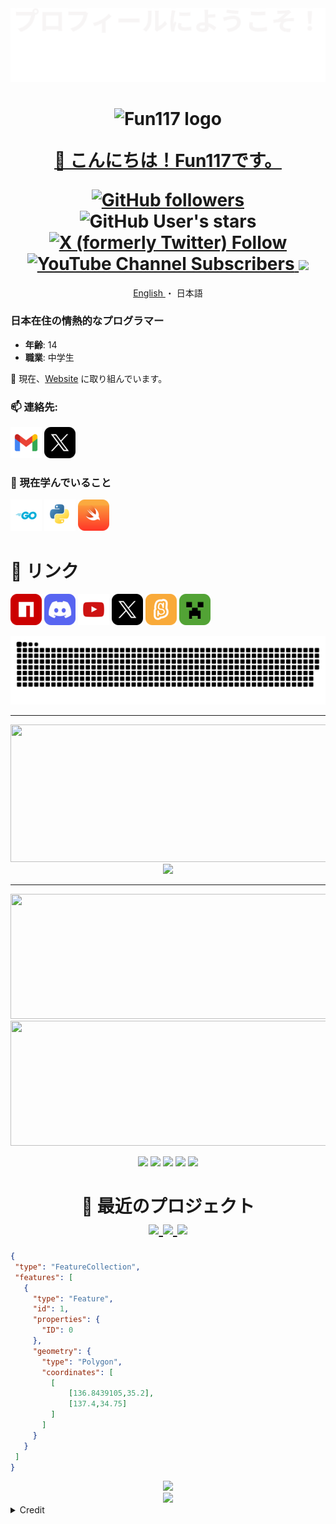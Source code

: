 [npm-img]: ../assets/icons/npm.png
[discord-img]: ../assets/icons/discord.png
[youtube-img]: ../assets/icons/youtube.png
[twitter-img]: ../assets/icons/twitter.png

[gmail-img]: ../assets/icons/gmail.png
[go-img]: ../assets/icons/go.png
[python-img]: ../assets/icons/python.png
[swift-img]: ../assets/icons/swift.png
[scratch-img]: ../assets/icons/scratch.png
[minecraft-img]: ../assets/icons/minecraft.png

<div align="center">
  <img src="../assets/svg/welcome.ja.svg" alt="Welcome"/>
</div>
<h1 align="center">
  <img src="https://avatars.githubusercontent.com/u/141471450?s=400&u=d41619c3703941f545528e6928c3e5cdf64f327e&v=4" alt="Fun117 logo" width="96px"/>
  
  [👋 こんにちは！Fun117です。](https://fun117.dev)
  
  <div>
    <a href="https://github.com/Fun117?tab=followers">
      <img alt="GitHub followers" src="https://img.shields.io/github/followers/fun117">
    </a>
    <img alt="GitHub User's stars" src="https://img.shields.io/github/stars/fun117">
    <a href="https://twitter.com/Fun_117">
      <img alt="X (formerly Twitter) Follow" src="https://img.shields.io/twitter/follow/Fun_117">
    </a>
    <a href="https://www.youtube.com/channel/UCT34DhsVlYoyV8Y4c-MTTrQ">
      <img alt="YouTube Channel Subscribers" src="https://img.shields.io/youtube/channel/subscribers/UCT34DhsVlYoyV8Y4c-MTTrQ">
    </a>
    <a>
      <img src="https://komarev.com/ghpvc/?username=fun117&color=blue" />
    </a>
  </div>
</h1>

<div align="center">
  <a href="../README.md">
    English
  </a>
  ・
  <a>
    日本語
  </a>
</div>

### 日本在住の情熱的なプログラマー

- **年齢**: 14
- **職業**: 中学生

🔭 現在、[Website](https://github.com/selcold/scratch-building) に取り組んでいます。

### 📫 連絡先:

[![Email][gmail-img]](mailto:fun117.kun@gmail.com)
[![Twitter(x)][twitter-img]](https://twitter.com/Fun_117)

### 🌱 現在学んでいること

[![Go][go-img]](https://go.dev/)
[![Python][python-img]](https://www.python.org/)
[![Swift][swift-img]](https://www.swift.org/)

# 🔗 リンク

[![NPM][npm-img]](https://www.npmjs.com/~fun117)
[![Discord][discord-img]](https://discord.com/users/990984460365365258)
[![Youtube][youtube-img]](https://www.youtube.com/channel/UCT34DhsVlYoyV8Y4c-MTTrQ)
[![Twitter(x)][twitter-img]](https://twitter.com/Fun_117)
[![Scratch][scratch-img]](https://scratch.mit.edu/users/Fun_117/)
[![Minecraft][minecraft-img]](https://ja.namemc.com/profile/Fun117.1)

<p align="center">
  <picture>
    <source
      srcset="../assets/svg/github-contribution-grid-snake-dark.svg"
      media="(prefers-color-scheme: dark)"
    />
    <source
      srcset="../assets/svg/github-contribution-grid-snake.svg"
      media="(prefers-color-scheme: light), (prefers-color-scheme: no-preference)"
    />
    <img src="../assets/svg/github-contribution-grid-snake.svg" />
  </picture>
</p>

---

<p align="center">
  <picture>
    <source
      srcset="https://github-readme-streak-stats.herokuapp.com?user=Fun117&hide_border=true&border_radius=5&card_width=800&theme=github-dark-blue&locale=ja"
      media="(prefers-color-scheme: dark)"
    />
    <source
      srcset="https://github-readme-streak-stats.herokuapp.com?user=Fun117&hide_border=true&border_radius=5&card_width=800&locale=ja"
      media="(prefers-color-scheme: light), (prefers-color-scheme: no-preference)"
    />
    <img width="800" height="220" src="https://github-readme-streak-stats.herokuapp.com?user=Fun117&hide_border=true&border_radius=5&card_width=800&locale=ja" />
  </picture>

  <picture>
    <source
      srcset="https://github-profile-trophy.vercel.app/?username=fun117&theme=algolia&row=1&margin-w=20&no-bg=true&no-frame=true&locale=ja"
      media="(prefers-color-scheme: dark)"
    />
    <source
      srcset="https://github-profile-trophy.vercel.app/?username=fun117&theme=flat&row=1&margin-w=20&no-bg=true&no-frame=true&locale=ja"
      media="(prefers-color-scheme: light), (prefers-color-scheme: no-preference)"
    />
    <img src="https://github-profile-trophy.vercel.app/?username=fun117&theme=flat&row=1&margin-w=20&no-bg=true&no-frame=true&locale=ja" />
  </picture>
</p>

---

<p align="center">
  <picture>
    <source
      srcset="https://github-readme-stats.vercel.app/api?username=Fun117&show_icons=true&theme=github_dark&locale=ja"
      media="(prefers-color-scheme: dark)"
    />
    <source
      srcset="https://github-readme-stats.vercel.app/api?username=Fun117&show_icons=true&locale=ja"
      media="(prefers-color-scheme: light), (prefers-color-scheme: no-preference)"
    />
    <img width="600" height="200" src="https://github-readme-stats.vercel.app/api?username=Fun117&show_icons=true&locale=ja" />
  </picture>
  <picture>
    <source
      srcset="https://github-readme-stats.vercel.app/api/top-langs/?username=Fun117&size_weight=0.15&count_weight=0.5&layout=compact&theme=github_dark&locale=ja"
      media="(prefers-color-scheme: dark)"
    />
    <source
      srcset="https://github-readme-stats.vercel.app/api/top-langs/?username=Fun117&size_weight=0.15&count_weight=0.5&layout=compact&locale=ja"
      media="(prefers-color-scheme: light), (prefers-color-scheme: no-preference)"
    />
    <img width="600" height="200" src="https://github-readme-stats.vercel.app/api/top-langs/?username=Fun117&size_weight=0.15&count_weight=0.5&layout=compact&locale=ja" />
  </picture>
</p>

<p align="center">
  <picture>
    <source
      srcset="https://github-profile-summary-cards.vercel.app/api/cards/profile-details?username=fun117&theme=github_dark"
      media="(prefers-color-scheme: dark)"
    />
    <source
      srcset="https://github-profile-summary-cards.vercel.app/api/cards/profile-details?username=fun117"
      media="(prefers-color-scheme: light), (prefers-color-scheme: no-preference)"
    />
    <img src="https://github-profile-summary-cards.vercel.app/api/cards/profile-details?username=fun117" />
  </picture>

  <picture>
    <source
      srcset="https://github-profile-summary-cards.vercel.app/api/cards/repos-per-language?username=fun117&theme=github_dark"
      media="(prefers-color-scheme: dark)"
    />
    <source
      srcset="https://github-profile-summary-cards.vercel.app/api/cards/repos-per-language?username=fun117"
      media="(prefers-color-scheme: light), (prefers-color-scheme: no-preference)"
    />
    <img src="https://github-profile-summary-cards.vercel.app/api/cards/repos-per-language?username=fun117" />
  </picture>

  <picture>
    <source
      srcset="https://github-profile-summary-cards.vercel.app/api/cards/most-commit-language?username=fun117&theme=github_dark"
      media="(prefers-color-scheme: dark)"
    />
    <source
      srcset="https://github-profile-summary-cards.vercel.app/api/cards/most-commit-language?username=fun117"
      media="(prefers-color-scheme: light), (prefers-color-scheme: no-preference)"
    />
    <img src="https://github-profile-summary-cards.vercel.app/api/cards/most-commit-language?username=fun117" />
  </picture>

  <picture>
    <source
      srcset="https://github-profile-summary-cards.vercel.app/api/cards/stats?username=fun117&theme=github_dark"
      media="(prefers-color-scheme: dark)"
    />
    <source
      srcset="https://github-profile-summary-cards.vercel.app/api/cards/stats?username=fun117"
      media="(prefers-color-scheme: light), (prefers-color-scheme: no-preference)"
    />
    <img src="https://github-profile-summary-cards.vercel.app/api/cards/stats?username=fun117" />
  </picture>

  <picture>
    <source
      srcset="https://github-profile-summary-cards.vercel.app/api/cards/productive-time?username=fun117&utcOffset=9&theme=github_dark"
      media="(prefers-color-scheme: dark)"
    />
    <source
      srcset="https://github-profile-summary-cards.vercel.app/api/cards/productive-time?username=fun117&utcOffset=9"
      media="(prefers-color-scheme: light), (prefers-color-scheme: no-preference)"
    />
    <img src="https://github-profile-summary-cards.vercel.app/api/cards/productive-time?username=fun117&utcOffset=9" />
  </picture>
</p>

<h1 align="center">
  🚀 最近のプロジェクト
  <div align="center">
    <a href="https://github.com/Fun117/nextjs-base-template">
      <picture>
        <source
          srcset="https://github-readme-stats.vercel.app/api/pin/?username=fun117&locale=ja&repo=nextjs-base-template&theme=github_dark"
          media="(prefers-color-scheme: dark)"
        />
        <source
          srcset="https://github-readme-stats.vercel.app/api/pin/?username=fun117&locale=ja&repo=nextjs-base-template"
          media="(prefers-color-scheme: light), (prefers-color-scheme: no-preference)"
        />
        <img src="https://github-readme-stats.vercel.app/api/pin/?username=fun117&locale=ja&repo=nextjs-base-template" />
      </picture>
    </a>
    <a href="https://github.com/selcold/scratch-building">
      <picture>
        <source
          srcset="https://github-readme-stats.vercel.app/api/pin/?username=selcold&locale=ja&repo=scratch-building&theme=github_dark"
          media="(prefers-color-scheme: dark)"
        />
        <source
          srcset="https://github-readme-stats.vercel.app/api/pin/?username=selcold&locale=ja&repo=scratch-building"
          media="(prefers-color-scheme: light), (prefers-color-scheme: no-preference)"
        />
        <img src="https://github-readme-stats.vercel.app/api/pin/?username=selcold&locale=ja&repo=scratch-building" />
      </picture>
    </a>
    <a href="https://github.com/Fun117/scratch-auth-react">
      <picture>
        <source
          srcset="https://github-readme-stats.vercel.app/api/pin/?username=fun117&locale=ja&repo=scratch-auth-react&theme=github_dark"
          media="(prefers-color-scheme: dark)"
        />
        <source
          srcset="https://github-readme-stats.vercel.app/api/pin/?username=fun117&locale=ja&repo=scratch-auth-react"
          media="(prefers-color-scheme: light), (prefers-color-scheme: no-preference)"
        />
        <img src="https://github-readme-stats.vercel.app/api/pin/?username=fun117&locale=ja&repo=scratch-auth-react" />
      </picture>
    </a>
  </div>
</h1>

<!-- 日本, 愛知 - My Home-->
```geojson
{
 "type": "FeatureCollection",
 "features": [
   {
     "type": "Feature",
     "id": 1,
     "properties": {
       "ID": 0
     },
     "geometry": {
       "type": "Polygon",
       "coordinates": [
         [
             [136.8439105,35.2],
             [137.4,34.75]
         ]
       ]
     }
   }
 ]
}
```

<div align="center">
  <img src="https://profile-counter.glitch.me/fun117/count.svg" />
</div>
<div align="center">
  <img src="https://komarev.com/ghpvc/?username=fun117&color=blue" />
</div>

<details>
  <summary>Credit</summary>
  <div>
    <a href="https://github.com/BEPb/">BEPb</a>
  </div>
</details>

